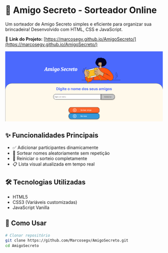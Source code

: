 # 🎁 Amigo Secreto - Sorteador Online

Um sorteador de Amigo Secreto simples e eficiente para organizar sua brincadeira! Desenvolvido com HTML, CSS e JavaScript.

🔗 **Link do Projeto:** [https://marcosegv.github.io/AmigoSecreto/](https://marcosegv.github.io/AmigoSecreto/)

![Preview da Aplicação](./assets/preview.png)

## ✨ Funcionalidades Principais

- ✅ Adicionar participantes dinamicamente
- 🎲 Sortear nomes aleatoriamente sem repetição
- 🔄 Reiniciar o sorteio completamente
- 📋 Lista visual atualizada em tempo real

## 🛠 Tecnologias Utilizadas

- HTML5
- CSS3 (Variáveis customizadas)
- JavaScript Vanilla

## 🚀 Como Usar

```bash
# Clonar repositório
git clone https://github.com/Marcosegv/AmigoSecreto.git
cd AmigoSecreto

